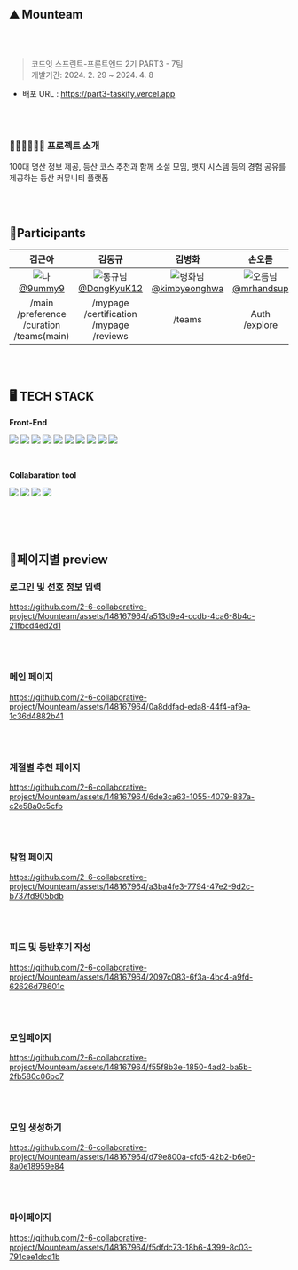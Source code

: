 ## ⛰️ Mounteam

<br/>
<br/>

> 코드잇 스프린트-프론트엔드 2기 PART3 - 7팀 <br/>
> 개발기간: 2024. 2. 29 ~ 2024. 4. 8 <br/>

- 배포 URL : https://part3-taskify.vercel.app

<br/>
<br/>

### 💁🏻‍♀️💁🏻‍♂️ 프로젝트 소개

100대 명산 정보 제공, 등산 코스 추천과 함께 소셜 모임, 뱃지 시스템 등의 경험 공유를 제공하는 등산 커뮤니티 플랫폼

<br/>
<br/>

## 👯Participants

|                                                                            김근아                                                                            |                                                                                  김동규                                                                                  |                                                                                    김병화                                                                                    |                                                                                 손오름                                                                                 |                                                                                    조욱희                                                                                    |
| :----------------------------------------------------------------------------------------------------------------------------------------------------------: | :----------------------------------------------------------------------------------------------------------------------------------------------------------------------: | :--------------------------------------------------------------------------------------------------------------------------------------------------------------------------: | :--------------------------------------------------------------------------------------------------------------------------------------------------------------------: | :--------------------------------------------------------------------------------------------------------------------------------------------------------------------------: |
| ![나](https://github.com/2-6-collaborative-project/Mounteam/assets/148167964/6ec64887-ee70-49ae-9068-80442fb8c1fa) <br/>[@9ummy9](https://github.com/9ummy9) | ![동규님](https://github.com/2-6-collaborative-project/Mounteam/assets/148167964/b69e6522-7dd4-457a-b73d-a16afaeec101) <br/>[@DongKyuK12](https://github.com/DongKyuK12) | ![병화님](https://github.com/2-6-collaborative-project/Mounteam/assets/148167964/46caf338-4338-4aac-895a-7bc764de8b81) <br/>[@kimbyeonghwa](https://github.com/kimbyeonghwa) | ![오름님](https://github.com/2-6-collaborative-project/Mounteam/assets/148167964/6faa98f4-de9e-4317-b989-36d9a1eb84af) <br/>[@mrhandsup](https://github.com/mrhandsup) | ![욱희님](https://github.com/2-6-collaborative-project/Mounteam/assets/148167964/0c30f014-7a2e-4fda-82b9-e20625b39a3c) <br/>[@AshtonJo](https://https://github.com/AshtonJo) |
|                                                     /main<br/>/preference<br/>/curation<br/>/teams(main)                                                     |                                                           /mypage</br>/certification</br>/mypage </br>/reviews                                                           |                                                                                    /teams                                                                                    |                                                                           Auth<br/>/explore                                                                            |                                                                                    /feeds                                                                                    |

<br/>
<br/>

## 🖥️ TECH STACK

<Strong>Front-End</Strong>

<img src="https://img.shields.io/badge/HTML5-E34F26?style=flat&logo=HTML5&logoColor=white"/> <img src="https://img.shields.io/badge/JAVASCTIPT-F7DF1E?style=flat&logo=JAVASCTIPT&logoColor=white"/>
<img src="https://img.shields.io/badge/Next.js-000000?style=flat&logo=Next.js&logoColor=white"/>
<img src="https://img.shields.io/badge/Git-F05032?style=flat&logo=git&logoColor=white"/> <img src="https://img.shields.io/badge/Vercel-000000?style=flat&logo=Vercel&logoColor=white"/> <img src="https://img.shields.io/badge/Reacthookform-EC5990?style=flat&logo=Reacthookform&logoColor=white"/> <img src="https://img.shields.io/badge/Axios-000000?style=flat&logo=Axios&logoColor=white"/>
<img src="https://img.shields.io/badge/React Query-FF4154?style=flat&logo=React Query&logoColor=white"/> <img src="https://img.shields.io/badge/styled components-DB7093?style=flat&logo=styled-components&logoColor=white"/> <img src="https://img.shields.io/badge/Ant Design-0170FE?style=flat&logo=Ant Design&logoColor=white"/>

<br/>

<Strong>Collabaration tool</Strong>

<img src="https://img.shields.io/badge/GitHub-000000?style=flat&logo=GitHub&logoColor=white"/> <img src="https://img.shields.io/badge/Discode-5865F2?style=flat&logo=discode&logoColor=white"/> <img src="https://img.shields.io/badge/Notion-000000?style=flat&logo=notion&logoColor=white"/> <img src="https://img.shields.io/badge/Figma-F24E1E?style=flat&logo=Figma&logoColor=white"/>

<br/>

<br/>
<br/>

## 📄페이지별 preview

### 로그인 및 선호 정보 입력

https://github.com/2-6-collaborative-project/Mounteam/assets/148167964/a513d9e4-ccdb-4ca6-8b4c-21fbcd4ed2d1

<br/>
<br/>

### 메인 페이지

https://github.com/2-6-collaborative-project/Mounteam/assets/148167964/0a8ddfad-eda8-44f4-af9a-1c36d4882b41

<br/>
<br/>

### 계절별 추천 페이지

https://github.com/2-6-collaborative-project/Mounteam/assets/148167964/6de3ca63-1055-4079-887a-c2e58a0c5cfb

<br/>
<br/>

### 탐험 페이지

https://github.com/2-6-collaborative-project/Mounteam/assets/148167964/a3ba4fe3-7794-47e2-9d2c-b737fd905bdb

<br/>
<br/>

### 피드 및 등반후기 작성

https://github.com/2-6-collaborative-project/Mounteam/assets/148167964/2097c083-6f3a-4bc4-a9fd-62626d78601c

<br/>
<br/>

### 모임페이지

https://github.com/2-6-collaborative-project/Mounteam/assets/148167964/f55f8b3e-1850-4ad2-ba5b-2fb580c06bc7

<br/>
<br/>

### 모임 생성하기

https://github.com/2-6-collaborative-project/Mounteam/assets/148167964/d79e800a-cfd5-42b2-b6e0-8a0e18959e84

<br/>
<br/>

### 마이페이지

https://github.com/2-6-collaborative-project/Mounteam/assets/148167964/f5dfdc73-18b6-4399-8c03-791cee1dcd1b

<br/>
<br/>
